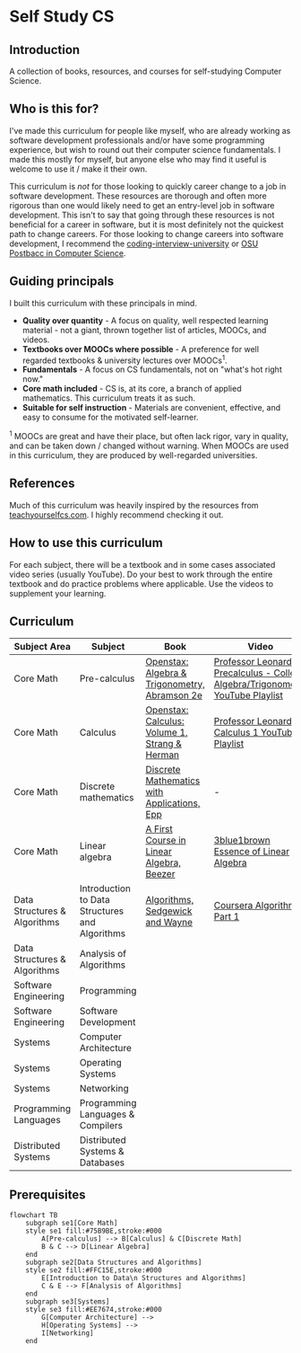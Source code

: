 # Self Study CS

## Introduction

A collection of books, resources, and courses for self-studying Computer Science.

## Who is this for?

I've made this curriculum for people like myself, who are already working as software development professionals and/or have some programming experience, but wish to round out their computer science fundamentals. I made this mostly for myself, but anyone else who may find it useful is welcome to use it / make it their own.

This curriculum is *not* for those looking to quickly career change to a job in software development. These resources are thorough and often more rigorous than one would likely need to get an entry-level job in software development. This isn't to say that going through these resources is not beneficial for a career in software, but it is most definitely not the quickest path to change careers. For those looking to change careers into software development, I recommend the [coding-interview-university](https://github.com/jwasham/coding-interview-university) or [OSU Postbacc in Computer Science](https://eecs.oregonstate.edu/academic/online-cs-postbacc).

## Guiding principals

I built this curriculum with these principals in mind.

+ **Quality over quantity** - A focus on quality, well respected learning material - not a giant, thrown together list of articles, MOOCs, and videos.
+ **Textbooks over MOOCs where possible** - A preference for well regarded textbooks & university lectures over MOOCs<sup>1</sup>.
+ **Fundamentals** - A focus on CS fundamentals, not on "what's hot right now."
+ **Core math included** - CS is, at its core, a branch of applied mathematics.  This curriculum treats it as such.
+ **Suitable for self instruction** - Materials are convenient, effective, and easy to consume for the motivated self-learner.

<sup>1</sup> MOOCs are great and have their place, but often lack rigor, vary in quality, and can be taken down / changed without warning. When MOOCs are used in this curriculum, they are produced by well-regarded universities.

## References

Much of this curriculum was heavily inspired by the resources from [teachyourselfcs.com](https://teachyourselfcs.com/). I highly recommend checking it out.

## How to use this curriculum

For each subject, there will be a textbook and in some cases associated video series (usually YouTube). Do your best to work through the entire textbook and do practice problems where applicable. Use the videos to supplement your learning.

## Curriculum

| Subject Area | Subject | Book | Video |
| ------------ | ------- | ---- | ----- |
| Core Math | Pre-calculus | [Openstax: Algebra & Trigonometry, Abramson 2e](https://openstax.org/details/books/algebra-and-trigonometry-2e) | [Professor Leonard's Precalculus - College Algebra/Trigonometry YouTube Playlist](https://www.youtube.com/playlist?list=PLDesaqWTN6ESsmwELdrzhcGiRhk5DjwLP) |
| Core Math | Calculus | [Openstax: Calculus: Volume 1, Strang & Herman](https://openstax.org/details/books/calculus-volume-1) | [Professor Leonard's Calculus 1 YouTube Playlist](https://www.youtube.com/watch?v=fYyARMqiaag&list=PLF797E961509B4EB5) |
| Core Math | Discrete mathematics | [Discrete Mathematics with Applications, Epp](https://www.amazon.com/Discrete-Mathematics-Applications-Susanna-Epp/dp/0495391328) | - |
| Core Math | Linear algebra | [A First Course in Linear Algebra, Beezer](http://linear.ups.edu/index.html) | [3blue1brown Essence of Linear Algebra](https://www.3blue1brown.com/topics/linear-algebra) |
| Data Structures & Algorithms | Introduction to Data Structures and Algorithms | [Algorithms, Sedgewick and Wayne](https://algs4.cs.princeton.edu/home/) | [Coursera Algorithms Part 1](https://www.coursera.org/learn/algorithms-part1) |
| Data Structures & Algorithms | Analysis of Algorithms |
| Software Engineering | Programming |
| Software Engineering | Software Development |
| Systems | Computer Architecture |
| Systems | Operating Systems |
| Systems | Networking |
| Programming Languages | Programming Languages & Compilers |
| Distributed Systems | Distributed Systems & Databases |

## Prerequisites

```mermaid
flowchart TB
    subgraph se1[Core Math]
    style se1 fill:#75B9BE,stroke:#000
        A[Pre-calculus] --> B[Calculus] & C[Discrete Math]
        B & C --> D[Linear Algebra]
    end
    subgraph se2[Data Structures and Algorithms]
    style se2 fill:#FFC15E,stroke:#000
        E[Introduction to Data\n Structures and Algorithms]
        C & E --> F[Analysis of Algorithms]
    end
    subgraph se3[Systems]
    style se3 fill:#EE7674,stroke:#000
        G[Computer Architecture] -->
        H[Operating Systems] -->
        I[Networking]
    end
```
